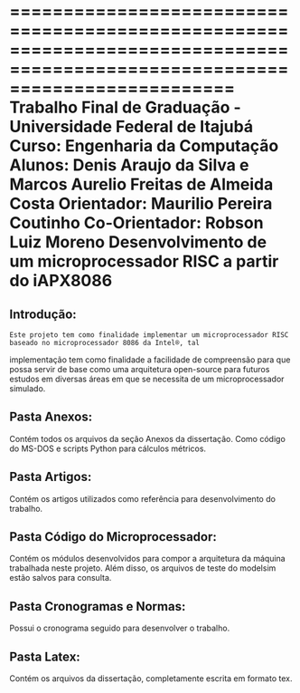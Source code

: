 =============================================================================================================================
                                Trabalho Final de Graduação - Universidade Federal de Itajubá
**Curso: Engenharia da Computação**
**Alunos: Denis Araujo da Silva e Marcos Aurelio Freitas de Almeida Costa**
**Orientador: Maurilio Pereira Coutinho**
**Co-Orientador: Robson Luiz Moreno**
Desenvolvimento de um microprocessador RISC a partir do iAPX8086
=============================================================================================================================
Introdução:
-----------
	Este projeto tem como finalidade implementar um microprocessador RISC baseado no microprocessador 8086 da Intel®, tal
implementação tem como finalidade a facilidade de compreensão para que possa servir de base como uma arquitetura open-source
para futuros estudos em diversas áreas em que se necessita de um microprocessador simulado.

Pasta Anexos: 
--------------
Contém todos os arquivos da seção Anexos da dissertação. Como código do MS-DOS e scripts Python para cálculos métricos.

Pasta Artigos: 
--------------
Contém os artigos utilizados como referência para desenvolvimento do trabalho.

Pasta Código do Microprocessador: 
---------------------------------
Contém os módulos desenvolvidos para compor a arquitetura da máquina trabalhada neste projeto. Além disso, os arquivos de teste do modelsim estão salvos para consulta.

Pasta Cronogramas e Normas: 
---------------------------
Possui o cronograma seguido para desenvolver o trabalho.

Pasta Latex: 
-------------
Contém os arquivos da dissertação, completamente escrita em formato tex.


